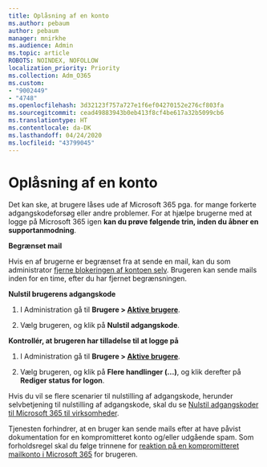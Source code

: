 ```yaml
---
title: Oplåsning af en konto
ms.author: pebaum
author: pebaum
manager: mnirkhe
ms.audience: Admin
ms.topic: article
ROBOTS: NOINDEX, NOFOLLOW
localization_priority: Priority
ms.collection: Adm_O365
ms.custom:
- "9002449"
- "4748"
ms.openlocfilehash: 3d32123f757a727e1f6ef04270152e276cf803fa
ms.sourcegitcommit: cead49883943b0eb413f8cf4be617a32b5099cb6
ms.translationtype: HT
ms.contentlocale: da-DK
ms.lasthandoff: 04/24/2020
ms.locfileid: "43799045"
---
```

# <a name="unlocking-an-account"></a>Oplåsning af en konto

Det kan ske, at brugere låses ude af Microsoft 365 pga. for mange forkerte adgangskodeforsøg eller andre problemer. For at hjælpe brugerne med at logge på Microsoft 365 igen **kan du prøve følgende trin, inden du åbner en supportanmodning**. 

**Begrænset mail**

Hvis en af brugerne er begrænset fra at sende en mail, kan du som administrator [fjerne blokeringen af kontoen selv](https://docs.microsoft.com/microsoft-365/security/office-365-security/removing-user-from-restricted-users-portal-after-spam). Brugeren kan sende mails inden for en time, efter du har fjernet begrænsningen.

**Nulstil brugerens adgangskode**

1. I Administration gå til **Brugere > [Aktive brugere](https://admin.microsoft.com/Adminportal/Home?source=applauncher#/users)**.

2. Vælg brugeren, og klik på **Nulstil adgangskode**.

**Kontrollér, at brugeren har tilladelse til at logge på**

1. I Administration gå til **Brugere > [Aktive brugere](https://admin.microsoft.com/Adminportal/Home?source=applauncher#/users)**.

2. Vælg brugeren, og klik på **Flere handlinger (...)**, og klik derefter på **Rediger status for logon**.

Hvis du vil se flere scenarier til nulstilling af adgangskode, herunder selvbetjening til nulstilling af adgangskode, skal du se [Nulstil adgangskoder til Microsoft 365 til virksomheder](https://docs.microsoft.com/microsoft-365/admin/add-users/reset-passwords?view=o365-worldwide).

Tjenesten forhindrer, at en bruger kan sende mails efter at have påvist dokumentation for en kompromitteret konto og/eller udgående spam. Som forholdsregel skal du følge trinnene for [reaktion på en kompromitteret mailkonto i Microsoft 365](https://docs.microsoft.com/office365/securitycompliance/responding-to-a-compromised-email-account) for brugeren.
